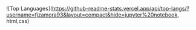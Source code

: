 ![Top Languages](https://github-readme-stats.vercel.app/api/top-langs/?username=fjzamora93&layout=compact&hide=jupyter%20notebook, html,css)
